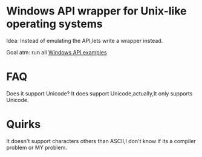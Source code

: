 # Windows API wrapper for Unix-like operating systems
Idea: Instead of emulating the API,lets write a wrapper instead.

Goal atm: run all [Windows API examples](https://github.com/microsoft/Windows-classic-samples)

# FAQ
Does it support Unicode?
It does support Unicode,actually,It only supports Unicode.

# Quirks
It doesn't support characters others than ASCII,I don't know if its a compiler problem or MY problem.